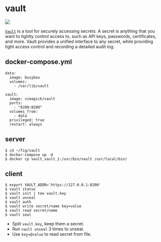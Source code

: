 vault
=====

![](https://badge.imagelayers.io/vimagick/vault:latest.svg)

[`Vault`][1] is a tool for securely accessing secrets. A secret is anything
that you want to tightly control access to, such as API keys, passwords,
certificates, and more. Vault provides a unified interface to any secret, while
providing tight access control and recording a detailed audit log.

## docker-compose.yml

```
data:
  image: busybox
  volumes:
    - /var/lib/vault

vault:
  image: vimagick/vault
  ports:
    - "8200:8200"
  volumes_from:
    - data
  privileged: true
  restart: always
```

## server

```
$ cd ~/fig/vault
$ docker-compose up -d
$ docker cp vault_vault_1:/usr/bin/vault /usr/local/bin/
```

## client

```
$ export VAULT_ADDR='https://127.0.0.1:8200'
$ vault status
$ vault init | tee vault.key
$ vault unseal
$ vault auth
$ vault write secret/name key=value
$ vault read secret/name
$ vault seal
```

- Split `vault.key`, keep them a secret.
- Run `vault unseal` 3 times to unseal.
- Use `key=@value` to read secret from file.

[1]: https://www.vaultproject.io/
